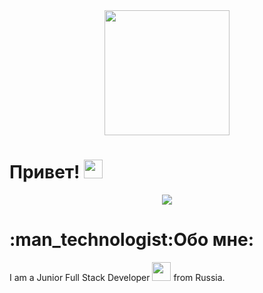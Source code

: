 <div id="header" align="center">
  <img src="https://c.tenor.com/d2unL5ax10EAAAAd/gypsy-fatty-gypsy.gif" height="200px"/>
</div>
<h1>
  Привет!
  <img src="https://media.giphy.com/media/hvRJCLFzcasrR4ia7z/giphy.gif" width="30px"/>
</h1>
<div id="about" align="center">
  <img src="https://thumbs.gfycat.com/WhichMadeupIguanodon-size_restricted.gif"/>
</div>
 <h1>:man_technologist:Обо мне:</h1>
 <p>I am a Junior Full Stack Developer <img src="https://media.giphy.com/media/WUlplcMpOCEmTGBtBW/giphy.gif" width="30"> from Russia.</p>

